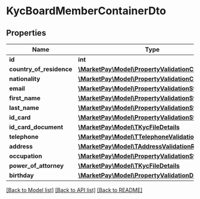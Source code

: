 # KycBoardMemberContainerDto

## Properties
Name | Type | Description | Notes
------------ | ------------- | ------------- | -------------
**id** | **int** |  | [optional] 
**country_of_residence** | [**\MarketPay\Model\PropertyValidationCountry**](PropertyValidationCountry.md) |  | [optional] 
**nationality** | [**\MarketPay\Model\PropertyValidationCountry**](PropertyValidationCountry.md) |  | [optional] 
**email** | [**\MarketPay\Model\PropertyValidationString**](PropertyValidationString.md) |  | [optional] 
**first_name** | [**\MarketPay\Model\PropertyValidationString**](PropertyValidationString.md) |  | [optional] 
**last_name** | [**\MarketPay\Model\PropertyValidationString**](PropertyValidationString.md) |  | [optional] 
**id_card** | [**\MarketPay\Model\PropertyValidationString**](PropertyValidationString.md) |  | [optional] 
**id_card_document** | [**\MarketPay\Model\TKycFileDetails**](TKycFileDetails.md) |  | [optional] 
**telephone** | [**\MarketPay\Model\TTelephoneValidationResult**](TTelephoneValidationResult.md) |  | [optional] 
**address** | [**\MarketPay\Model\TAddressValidationResult**](TAddressValidationResult.md) |  | [optional] 
**occupation** | [**\MarketPay\Model\PropertyValidationString**](PropertyValidationString.md) |  | [optional] 
**power_of_attorney** | [**\MarketPay\Model\TKycFileDetails**](TKycFileDetails.md) |  | [optional] 
**birthday** | [**\MarketPay\Model\PropertyValidationDateNullable**](PropertyValidationDateNullable.md) |  | [optional] 

[[Back to Model list]](../README.md#documentation-for-models) [[Back to API list]](../README.md#documentation-for-api-endpoints) [[Back to README]](../README.md)



